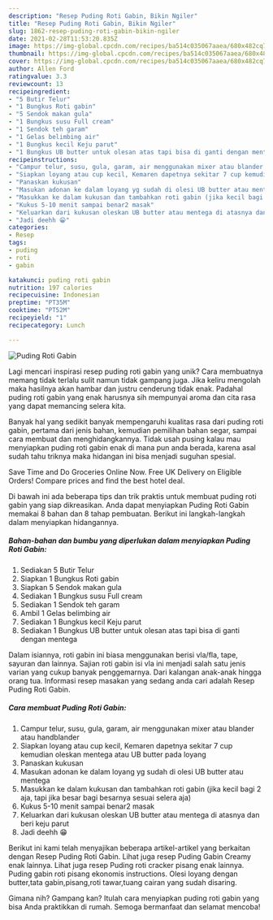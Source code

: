 ```yaml
---
description: "Resep Puding Roti Gabin, Bikin Ngiler"
title: "Resep Puding Roti Gabin, Bikin Ngiler"
slug: 1862-resep-puding-roti-gabin-bikin-ngiler
date: 2021-02-28T11:53:20.835Z
image: https://img-global.cpcdn.com/recipes/ba514c035067aaea/680x482cq70/puding-roti-gabin-foto-resep-utama.jpg
thumbnail: https://img-global.cpcdn.com/recipes/ba514c035067aaea/680x482cq70/puding-roti-gabin-foto-resep-utama.jpg
cover: https://img-global.cpcdn.com/recipes/ba514c035067aaea/680x482cq70/puding-roti-gabin-foto-resep-utama.jpg
author: Allen Ford
ratingvalue: 3.3
reviewcount: 13
recipeingredient:
- "5 Butir Telur"
- "1 Bungkus Roti gabin"
- "5 Sendok makan gula"
- "1 Bungkus susu Full cream"
- "1 Sendok teh garam"
- "1 Gelas belimbing air"
- "1 Bungkus kecil Keju parut"
- "1 Bungkus UB butter untuk olesan atas tapi bisa di ganti dengan mentega"
recipeinstructions:
- "Campur telur, susu, gula, garam, air menggunakan mixer atau blander atau handblander"
- "Siapkan loyang atau cup kecil, Kemaren dapetnya sekitar 7 cup kemudian oleskan mentega atau UB butter pada loyang"
- "Panaskan kukusan"
- "Masukan adonan ke dalam loyang yg sudah di olesi UB butter atau mentega"
- "Masukkan ke dalam kukusan dan tambahkan roti gabin (jika kecil bagi 2 aja, tapi jika besar bagi besarnya sesuai selera aja)"
- "Kukus 5-10 menit sampai benar2 masak"
- "Keluarkan dari kukusan oleskan UB butter atau mentega di atasnya dan beri keju parut"
- "Jadi deehh 😁"
categories:
- Resep
tags:
- puding
- roti
- gabin

katakunci: puding roti gabin 
nutrition: 197 calories
recipecuisine: Indonesian
preptime: "PT35M"
cooktime: "PT52M"
recipeyield: "1"
recipecategory: Lunch

---
```



![Puding Roti Gabin](https://img-global.cpcdn.com/recipes/ba514c035067aaea/680x482cq70/puding-roti-gabin-foto-resep-utama.jpg)

Lagi mencari inspirasi resep puding roti gabin yang unik? Cara membuatnya memang tidak terlalu sulit namun tidak gampang juga. Jika keliru mengolah maka hasilnya akan hambar dan justru cenderung tidak enak. Padahal puding roti gabin yang enak harusnya sih mempunyai aroma dan cita rasa yang dapat memancing selera kita.

Banyak hal yang sedikit banyak mempengaruhi kualitas rasa dari puding roti gabin, pertama dari jenis bahan, kemudian pemilihan bahan segar, sampai cara membuat dan menghidangkannya. Tidak usah pusing kalau mau menyiapkan puding roti gabin enak di mana pun anda berada, karena asal sudah tahu triknya maka hidangan ini bisa menjadi suguhan spesial.

Save Time and Do Groceries Online Now. Free UK Delivery on Eligible Orders! Compare prices and find the best hotel deal.


Di bawah ini ada beberapa tips dan trik praktis untuk membuat puding roti gabin yang siap dikreasikan. Anda dapat menyiapkan Puding Roti Gabin memakai 8 bahan dan 8 tahap pembuatan. Berikut ini langkah-langkah dalam menyiapkan hidangannya.

<!--inarticleads1-->

##### Bahan-bahan dan bumbu yang diperlukan dalam menyiapkan Puding Roti Gabin:

1. Sediakan 5 Butir Telur
1. Siapkan 1 Bungkus Roti gabin
1. Siapkan 5 Sendok makan gula
1. Sediakan 1 Bungkus susu Full cream
1. Sediakan 1 Sendok teh garam
1. Ambil 1 Gelas belimbing air
1. Sediakan 1 Bungkus kecil Keju parut
1. Sediakan 1 Bungkus UB butter untuk olesan atas tapi bisa di ganti dengan mentega


Dalam isiannya, roti gabin ini biasa menggunakan berisi vla/fla, tape, sayuran dan lainnya. Sajian roti gabin isi vla ini menjadi salah satu jenis varian yang cukup banyak penggemarnya. Dari kalangan anak-anak hingga orang tua. Informasi resep masakan yang sedang anda cari adalah Resep Puding Roti Gabin. 

<!--inarticleads2-->

##### Cara membuat Puding Roti Gabin:

1. Campur telur, susu, gula, garam, air menggunakan mixer atau blander atau handblander
1. Siapkan loyang atau cup kecil, Kemaren dapetnya sekitar 7 cup kemudian oleskan mentega atau UB butter pada loyang
1. Panaskan kukusan
1. Masukan adonan ke dalam loyang yg sudah di olesi UB butter atau mentega
1. Masukkan ke dalam kukusan dan tambahkan roti gabin (jika kecil bagi 2 aja, tapi jika besar bagi besarnya sesuai selera aja)
1. Kukus 5-10 menit sampai benar2 masak
1. Keluarkan dari kukusan oleskan UB butter atau mentega di atasnya dan beri keju parut
1. Jadi deehh 😁


Berikut ini kami telah menyajikan beberapa artikel-artikel yang berkaitan dengan Resep Puding Roti Gabin. Lihat juga resep Puding Gabin Creamy enak lainnya. Lihat juga resep Puding roti cracker pisang enak lainnya. Puding gabin roti pisang ekonomis instructions. Olesi loyang dengan butter,tata gabin,pisang,roti tawar,tuang cairan yang sudah disaring. 

Gimana nih? Gampang kan? Itulah cara menyiapkan puding roti gabin yang bisa Anda praktikkan di rumah. Semoga bermanfaat dan selamat mencoba!
